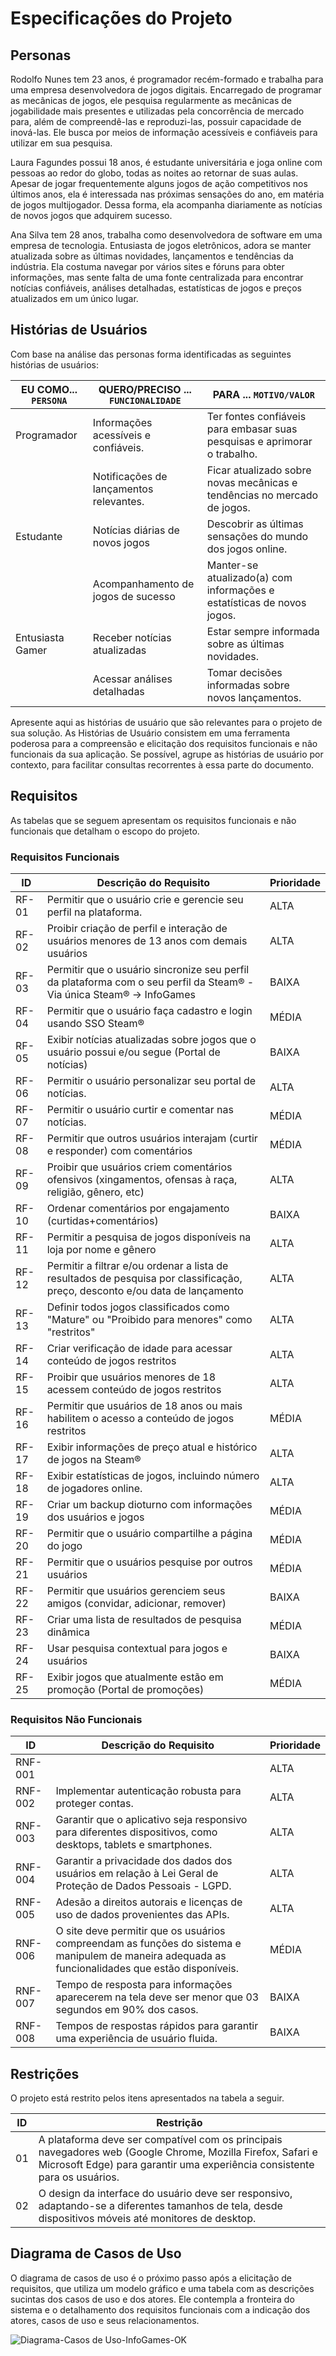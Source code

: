 # Especificações do Projeto

## Personas

Rodolfo Nunes tem 23 anos, é programador recém-formado e trabalha para uma empresa desenvolvedora de jogos digitais. Encarregado de programar as mecânicas de jogos, ele pesquisa regularmente as mecânicas de jogabilidade mais presentes e utilizadas pela concorrência de mercado para, além de compreendê-las e reproduzi-las, possuir capacidade de inová-las. Ele busca por meios de informação acessíveis e confiáveis para utilizar em sua pesquisa.

Laura Fagundes possui 18 anos, é estudante universitária e joga online com pessoas ao redor do globo, todas as noites ao retornar de suas aulas. Apesar de jogar frequentemente alguns jogos de ação competitivos nos últimos anos, ela é interessada nas próximas sensações do ano, em matéria de jogos multijogador. Dessa forma, ela acompanha diariamente as notícias de novos jogos que adquirem sucesso.

Ana Silva tem 28 anos, trabalha como desenvolvedora de software em uma empresa de tecnologia. Entusiasta de jogos eletrônicos, adora se manter atualizada sobre as últimas novidades, lançamentos e tendências da indústria. Ela costuma navegar por vários sites e fóruns para obter informações, mas sente falta de uma fonte centralizada para encontrar notícias confiáveis, análises detalhadas, estatísticas de jogos e preços atualizados em um único lugar.

## Histórias de Usuários

Com base na análise das personas forma identificadas as seguintes histórias de usuários:

| EU COMO... `PERSONA` | QUERO/PRECISO ... `FUNCIONALIDADE`      | PARA ... `MOTIVO/VALOR`                                                   |
| -------------------- | --------------------------------------- | ------------------------------------------------------------------------- |
| Programador          | Informações acessíveis e confiáveis.    | Ter fontes confiáveis para embasar suas pesquisas e aprimorar o trabalho. |
|                      | Notificações de lançamentos relevantes. | Ficar atualizado sobre novas mecânicas e tendências no mercado de jogos.  |
| Estudante            | Notícias diárias de novos jogos         | Descobrir as últimas sensações do mundo dos jogos online.                 |
|                      | Acompanhamento de jogos de sucesso      | Manter-se atualizado(a) com informações e estatísticas de novos jogos.    |
| Entusiasta Gamer     | Receber notícias atualizadas            | Estar sempre informada sobre as últimas novidades.                        |
|                      | Acessar análises detalhadas             | Tomar decisões informadas sobre novos lançamentos.                        |

Apresente aqui as histórias de usuário que são relevantes para o projeto de sua solução. As Histórias de Usuário consistem em uma ferramenta poderosa para a compreensão e elicitação dos requisitos funcionais e não funcionais da sua aplicação. Se possível, agrupe as histórias de usuário por contexto, para facilitar consultas recorrentes à essa parte do documento.

## Requisitos

As tabelas que se seguem apresentam os requisitos funcionais e não funcionais que detalham o escopo do projeto.

### Requisitos Funcionais

| ID    | Descrição do Requisito                                                                                                       | Prioridade |
| ----- | ---------------------------------------------------------------------------------------------------------------------------- | ---------- |
| RF-01 | Permitir que o usuário crie e gerencie seu perfil na plataforma.                                                             | ALTA       |
| RF-02 | Proibir criação de perfil e interação de usuários menores de 13 anos com demais usuários                                     | ALTA       |
| RF-03 | Permitir que o usuário sincronize seu perfil da plataforma com o seu perfil da Steam® - Via única Steam® -> InfoGames        | BAIXA      |
| RF-04 | Permitir que o usuário faça cadastro e login usando SSO Steam®                                                               | MÉDIA      |
| RF-05 | Exibir notícias atualizadas sobre jogos que o usuário possui e/ou segue (Portal de notícias)                                 | BAIXA      |
| RF-06 | Permitir o usuário personalizar seu portal de notícias.                                                                      | ALTA       |
| RF-07 | Permitir o usuário curtir e comentar nas notícias.                                                                           | MÉDIA      |
| RF-08 | Permitir que outros usuários interajam (curtir e responder) com comentários                                                  | MÉDIA      |
| RF-09 | Proibir que usuários criem comentários ofensivos (xingamentos, ofensas à raça, religião, gênero, etc)                        | ALTA       |
| RF-10 | Ordenar comentários por engajamento (curtidas+comentários)                                                                   | BAIXA      |
| RF-11 | Permitir a pesquisa de jogos disponíveis na loja por nome e gênero                                                           | ALTA       |
| RF-12 | Permitir a filtrar e/ou ordenar a lista de resultados de pesquisa por classificação, preço, desconto e/ou data de lançamento | ALTA       |
| RF-13 | Definir todos jogos classificados como "Mature" ou "Proibido para menores" como "restritos"                                  | ALTA       |
| RF-14 | Criar verificação de idade para acessar conteúdo de jogos restritos                                                          | ALTA       |
| RF-15 | Proibir que usuários menores de 18 acessem conteúdo de jogos restritos                                                       | ALTA       |
| RF-16 | Permitir que usuários de 18 anos ou mais habilitem o acesso a conteúdo de jogos restritos                                    | MÉDIA      |
| RF-17 | Exibir informações de preço atual e histórico de jogos na Steam®                                                             | ALTA       |
| RF-18 | Exibir estatísticas de jogos, incluindo número de jogadores online.                                                          | ALTA       |
| RF-19 | Criar um backup dioturno com informações dos usuários e jogos                                                                | MÉDIA      |
| RF-20 | Permitir que o usuário compartilhe a página do jogo                                                                          | MÉDIA      |
| RF-21 | Permitir que o usuários pesquise por outros usuários                                                                         | MÉDIA      |
| RF-22 | Permitir que usuários gerenciem seus amigos (convidar, adicionar, remover)                                                   | BAIXA      |
| RF-23 | Criar uma lista de resultados de pesquisa dinâmica                                                                           | MÉDIA      |
| RF-24 | Usar pesquisa contextual para jogos e usuários                                                                               | BAIXA      |
| RF-25 | Exibir jogos que atualmente estão em promoção (Portal de promoções)                                                          | MÉDIA      |

### Requisitos Não Funcionais

| ID      | Descrição do Requisito                                                                                                                           | Prioridade |
| ------- | ------------------------------------------------------------------------------------------------------------------------------------------------ | ---------- |
| RNF-001 |                                                                                                                                                  | ALTA       |
| RNF-002 | Implementar autenticação robusta para proteger contas.                                                                                           | ALTA       |
| RNF-003 | Garantir que o aplicativo seja responsivo para diferentes dispositivos, como desktops, tablets e smartphones.                                    | ALTA       |
| RNF-004 | Garantir a privacidade dos dados dos usuários em relação à Lei Geral de Proteção de Dados Pessoais - LGPD.                                       | ALTA       |
| RNF-005 | Adesão a direitos autorais e licenças de uso de dados provenientes das APIs.                                                                     | ALTA       |
| RNF-006 | O site deve permitir que os usuários compreendam as funções do sistema e manipulem de maneira adequada as funcionalidades que estão disponíveis. | MÉDIA      |
| RNF-007 | Tempo de resposta para informações aparecerem na tela deve ser menor que 03 segundos em 90% dos casos.                                           | BAIXA      |
| RNF-008 | Tempos de respostas rápidos para garantir uma experiência de usuário fluida.                                                                     | BAIXA      |

## Restrições

O projeto está restrito pelos itens apresentados na tabela a seguir.

| ID  | Restrição                                                                                                                                                                                |
| --- | ---------------------------------------------------------------------------------------------------------------------------------------------------------------------------------------- |
| 01  | A plataforma deve ser compatível com os principais navegadores web (Google Chrome, Mozilla Firefox, Safari e Microsoft Edge) para garantir uma experiência consistente para os usuários. |
| 02  | O design da interface do usuário deve ser responsivo, adaptando-se a diferentes tamanhos de tela, desde dispositivos móveis até monitores de desktop.                                    |

## Diagrama de Casos de Uso

O diagrama de casos de uso é o próximo passo após a elicitação de requisitos, que utiliza um modelo gráfico e uma tabela com as descrições sucintas dos casos de uso e dos atores. Ele contempla a fronteira do sistema e o detalhamento dos requisitos funcionais com a indicação dos atores, casos de uso e seus relacionamentos.

![Diagrama-Casos de Uso-InfoGames-OK](https://github.com/ICEI-PUC-Minas-PMV-ADS/pmv-ads-2024-1-e2-proj-int-t6-infogames/assets/145228139/fac4d7c5-ae61-4dd7-9dff-f4cabcc059af)
